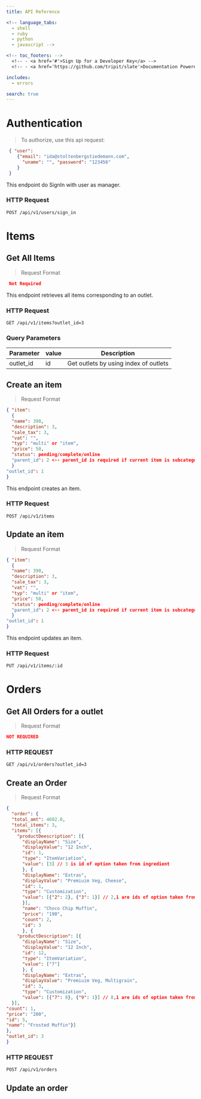 ```yaml
---
title: API Reference

<!-- language_tabs:
  - shell
  - ruby
  - python
  - javascript -->

<!-- toc_footers: -->
  <!-- - <a href='#'>Sign Up for a Developer Key</a> -->
  <!-- - <a href='https://github.com/tripit/slate'>Documentation Powered by Slate</a> -->

includes:
  - errors

search: true
---
```


# Authentication

> To authorize, use this api request:

```json
 { "user": 
    {"email": "ida@stoltenbergstiedemann.com", 
      "uname": "", "password": "123456" 
    } 
 }
```


This endpoint do SignIn with user as manager.

### HTTP Request

`POST /api/v1/users/sign_in`

# Items

## Get All Items

> Request Format

```json
 Not Required
```

This endpoint retrieves all items corresponding to an outlet.

### HTTP Request

`GET /api/v1/items?outlet_id=3`

### Query Parameters

Parameter | value   | Description
--------- | ------- | -----------
outlet_id | id      | Get outlets by using index of outlets


## Create an item

> Request Format

```json
{ "item": 
  {
  "name": 390,
  "description": 3,
  "sale_tax": 3,
  "vat": "",
  "typ": "multi" or "item", 
  "price": 50,
  "status": pending/complete/online
  "parent_id": 2 <-- parent_id is required if current item is subcategory
  }
"outlet_id": 1
}
```

This endpoint creates an item.

### HTTP Request

`POST /api/v1/items`

## Update an item

> Request Format

```json
{ "item": 
  {
  "name": 390,
  "description": 3,
  "sale_tax": 3,
  "vat": "",
  "typ": "multi" or "item", 
  "price": 50,
  "status": pending/complete/online
  "parent_id": 2 <-- parent_id is required if current item is subcategory
  }
"outlet_id": 1
}
```

This endpoint updates an item.

### HTTP Request

`PUT /api/v1/items/:id`


# Orders

## Get All Orders for a outlet
> Request Format

```json
NOT REQUIRED
```

### HTTP REQUEST
`GET /api/v1/orders?outlet_id=3`

## Create an Order
> Request Format

```json
{
  "order": {
  "total_amt": 4602.0,
  "total_items": 3,
  "items": [{
    "productDeescription": [{
      "displayName": "Size",
      "displayValue": "12 Inch",
      "id": 1,
      "type": "ItemVariation",
      "value": [3] // 3 is id of option taken from ingredient
      }, {
      "displayName": "Extras",
      "displayValue": "Premiuim Veg, Cheese",
      "id": 1,
      "type": "Customization",
      "value": [{"2": 2}, {"3": 1}] // 2,1 are ids of option taken from ingredient
      }],
      "name": "Choco Chip Muffin",
      "price": "190",
      "count": 2,
      "id": 3
      }, {
    "productDescription": [{
      "displayName": "Size",
      "displayValue": "12 Inch",
      "id": 12,
      "type": "ItemVariation",
      "value": ["7"]
      }, {
      "displayName": "Extras",
      "displayValue": "Premiuim Veg, Multigrain",
      "id": 3,
      "type": "Customization",
      "value": [{"7": 8}, {"9": 1}] // 8,1 are ids of option taken from ingredient
  }],
"count": 1,
"price": "200",
"id": 5,
"name": "Frosted Muffin"}]
},         
"outlet_id": 3
}
```

### HTTP REQUEST

`POST /api/v1/orders`


## Update an order
